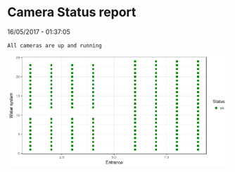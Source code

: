 Camera Status report
================
16/05/2017 - 01:37:05

    All cameras are up and running

![](camreport_files/figure-markdown_github/unnamed-chunk-2-1.png)
